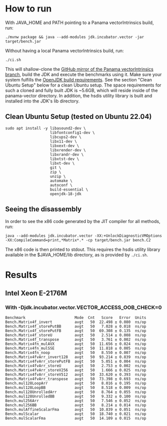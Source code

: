 # How to run

With JAVA_HOME and PATH pointing to a Panama vectorIntrinsics build, run:

```
./mvnw package && java --add-modules jdk.incubator.vector -jar target/bench.jar
```

Without having a local Panama vectorIntrinsics build, run:
```
./ci.sh
```
This will shallow-clone the [GitHub mirror of the Panama vectorIntrinsics branch](https://github.com/openjdk/panama-vector/tree/vectorIntrinsics), build the JDK and execute the benchmarks using it. Make sure your system fulfills the [OpenJDK build requirements](https://github.com/openjdk/panama-vector/blob/vectorIntrinsics/doc/building.md). See the section "Clean Ubuntu Setup" below for a clean Ubuntu setup.
The space requirements for such a cloned and fully built JDK is ~5.6GB, which will reside inside of the panama-vector directory.
In addition, the hsdis utility library is built and installed into the JDK's lib directory.

## Clean Ubuntu Setup (tested on Ubuntu 22.04)

```
sudo apt install -y libasound2-dev \
                    libfontconfig1-dev \
                    libcups2-dev \
                    libx11-dev \
                    libxext-dev \
                    libxrender-dev \
                    libxrandr-dev \
                    libxtst-dev \
                    libxt-dev \
                    git \
                    zip \
                    unzip \
                    automake \
                    autoconf \
                    build-essential \
                    openjdk-18-jdk
```

## Seeing the disassembly

In order to see the x86 code generated by the JIT compiler for all methods, run:
```
java --add-modules jdk.incubator.vector -XX:+UnlockDiagnosticVMOptions -XX:CompileCommand=print,*Matrix*.* -cp target/bench.jar bench.C2
```
The x86 code is then printed to stdout. This requires the hsdis utility library available in the $JAVA_HOME/lib directory, as is provided by `./ci.sh`.

# Results

## Intel Xeon E-2176M
### With -Djdk.incubator.vector.VECTOR_ACCESS_OOB_CHECK=0
```
Benchmark                      Mode  Cnt   Score   Error  Units
Bench.Matrix4f_invert          avgt   50  22.498 ± 0.080  ns/op
Bench.Matrix4f_storePutBB      avgt   50   7.028 ± 0.018  ns/op
Bench.Matrix4f_storePutFB      avgt   50  69.308 ± 0.135  ns/op
Bench.Matrix4f_storeU          avgt   50   2.514 ± 0.008  ns/op
Bench.Matrix4f_transpose       avgt   50   3.761 ± 0.002  ns/op
Bench.Matrix4fn_mulAVX         avgt   50  11.656 ± 0.024  ns/op
Bench.Matrix4fn_mulSSE         avgt   50  11.818 ± 0.005  ns/op
Bench.Matrix4fn_noop           avgt   50   8.550 ± 0.007  ns/op
Bench.Matrix4fvArr_invert128   avgt   50  93.214 ± 0.839  ns/op
Bench.Matrix4fvArr_storePutFB  avgt   50   5.051 ± 0.004  ns/op
Bench.Matrix4fvArr_storeU      avgt   50   2.753 ± 0.002  ns/op
Bench.Matrix4fvArr_storeV256   avgt   50   1.666 ± 0.025  ns/op
Bench.Matrix4fvArr_storeV512   avgt   50  33.620 ± 0.393  ns/op
Bench.Matrix4fvArr_transpose   avgt   50  73.398 ± 0.693  ns/op
Bench.mul128LoopArr            avgt   50   8.016 ± 0.195  ns/op
Bench.mul128LoopBB             avgt   50   8.518 ± 0.009  ns/op
Bench.mul128UnrolledArr        avgt   50   8.764 ± 0.055  ns/op
Bench.mul128UnrolledBB         avgt   50   9.332 ± 0.100  ns/op
Bench.mul256Arr                avgt   50   7.546 ± 0.052  ns/op
Bench.mul256BB                 avgt   50   8.214 ± 0.014  ns/op
Bench.mulAffineScalarFma       avgt   50  10.839 ± 0.051  ns/op
Bench.mulScalar                avgt   50  18.740 ± 0.021  ns/op
Bench.mulScalarFma             avgt   50  14.109 ± 0.015  ns/op
```
